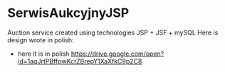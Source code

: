 # SerwisAukcyjnyJSP
Auction service created using technologies JSP + JSF + mySQL
Here is design wrote in polish:
- here it is in polish https://drive.google.com/open?id=1aqJrtPBffpwKcrZBrepY1XaXfkC9p2C8

